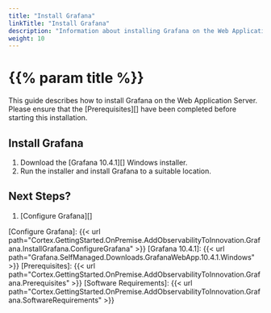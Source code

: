 ```yaml
---
title: "Install Grafana"
linkTitle: "Install Grafana"
description: "Information about installing Grafana on the Web Application Server."
weight: 10
---
```


# {{% param title %}}

This guide describes how to install Grafana on the Web Application Server. Please ensure that the [Prerequisites][] have been completed before starting this installation.

## Install Grafana

1. Download the [Grafana 10.4.1][] Windows installer.
1. Run the installer and install Grafana to a suitable location.

## Next Steps?

1. [Configure Grafana][]

[Configure Grafana]: {{< url path="Cortex.GettingStarted.OnPremise.AddObservabilityToInnovation.Grafana.InstallGrafana.ConfigureGrafana" >}}
[Grafana 10.4.1]: {{< url path="Grafana.SelfManaged.Downloads.GrafanaWebApp.10.4.1.Windows" >}}
[Prerequisites]: {{< url path="Cortex.GettingStarted.OnPremise.AddObservabilityToInnovation.Grafana.Prerequisites" >}}
[Software Requirements]: {{< url path="Cortex.GettingStarted.OnPremise.AddObservabilityToInnovation.Grafana.SoftwareRequirements" >}}
